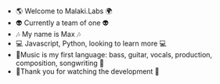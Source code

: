 - 🌎 Welcome to Malaki.Labs 🌍
- 👽 Currently a team of one 👽
- 🎶 My name is Max 🎶 
- 💻 Javascript, Python, looking to learn more 💻
- 🎸Music is my first language: bass, guitar, vocals, production, composition, songwriting 🎸
- 🙏Thank you for watching the development 🙏

<!---
malaki-labs/malaki-labs is a ✨ special ✨ repository because its `README.md` (this file) appears on your GitHub profile.
You can click the Preview link to take a look at your changes.
--->
